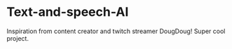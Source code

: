 # Text-and-speech-AI
Inspiration from content creator and twitch streamer DougDoug! Super cool project.
